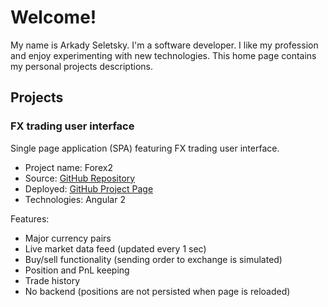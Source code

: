 # Welcome!
My name is Arkady Seletsky. I'm a software developer. I like my profession and enjoy experimenting with new technologies. This home page contains my personal projects descriptions.

## Projects

### FX trading user interface
Single page application (SPA) featuring FX trading user interface.

* Project name: Forex2
* Source: [GitHub Repository](https://github.com/arkadius2006/forex2)
* Deployed: [GitHub Project Page](https://arkadius2006.github.io/forex2/) 
* Technologies: Angular 2

Features:
* Major currency pairs
* Live market data feed (updated every 1 sec)
* Buy/sell functionality (sending order to exchange is simulated)
* Position and PnL keeping
* Trade history
* No backend (positions are not persisted when page is reloaded)
